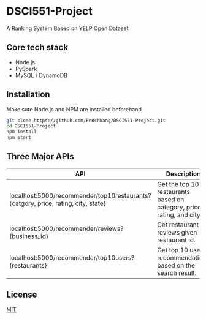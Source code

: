 # DSCI551-Project
A Ranking System Based on YELP Open Dataset


## Core tech stack
- Node.js
- PySpark
- MySQL / DynamoDB


## Installation
Make sure Node.js and NPM are installed beforeband
```bash
git clone https://github.com/En0chWang/DSCI551-Project.git
cd DSCI551-Project
npm install
npm start
```


## Three Major APIs
| API                                                                         | Description                                                            |
|-----------------------------------------------------------------------------|------------------------------------------------------------------------|
| localhost:5000/recommender/top10restaurants?{catgory, price, rating, city, state} | Get the top 10 restaurants based on category, price, rating, and city. |
| localhost:5000/recommender/reviews?{business_id}                            | Get restaurant reviews given restaurant id.                            |
| localhost:5000/recommender/top10users?{restaurants}                         | Get top 10 user recommendations based on the search result.            |

## License
[MIT](https://choosealicense.com/licenses/mit/)
